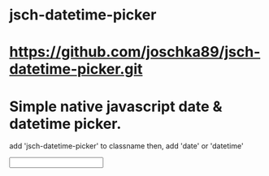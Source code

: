 # jsch-datetime-picker
# https://github.com/joschka89/jsch-datetime-picker.git
# Simple native javascript date & datetime picker.

add 'jsch-datetime-picker' to classname then, add 'date' or 'datetime'

<input type="text" class="jsch-datetime-picker date" />